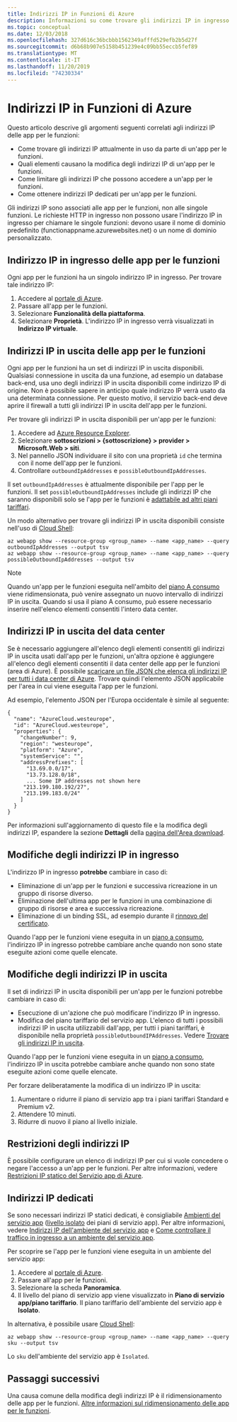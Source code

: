 ```yaml
---
title: Indirizzi IP in Funzioni di Azure
description: Informazioni su come trovare gli indirizzi IP in ingresso e in uscita per le app per le funzioni e sugli elementi che ne causano la modifica.
ms.topic: conceptual
ms.date: 12/03/2018
ms.openlocfilehash: 327d616c36bcbbb1562349afffd529efb2b5d27f
ms.sourcegitcommit: d6b68b907e5158b451239e4c09bb55eccb5fef89
ms.translationtype: MT
ms.contentlocale: it-IT
ms.lasthandoff: 11/20/2019
ms.locfileid: "74230334"
---
```

# <a name="ip-addresses-in-azure-functions"></a>Indirizzi IP in Funzioni di Azure

Questo articolo descrive gli argomenti seguenti correlati agli indirizzi IP delle app per le funzioni:

* Come trovare gli indirizzi IP attualmente in uso da parte di un'app per le funzioni.
* Quali elementi causano la modifica degli indirizzi IP di un'app per le funzioni.
* Come limitare gli indirizzi IP che possono accedere a un'app per le funzioni.
* Come ottenere indirizzi IP dedicati per un'app per le funzioni.

Gli indirizzi IP sono associati alle app per le funzioni, non alle singole funzioni. Le richieste HTTP in ingresso non possono usare l'indirizzo IP in ingresso per chiamare le singole funzioni: devono usare il nome di dominio predefinito (functionappname.azurewebsites.net) o un nome di dominio personalizzato.

## <a name="function-app-inbound-ip-address"></a>Indirizzo IP in ingresso delle app per le funzioni

Ogni app per le funzioni ha un singolo indirizzo IP in ingresso. Per trovare tale indirizzo IP:

1. Accedere al [portale di Azure](https://portal.azure.com).
2. Passare all'app per le funzioni.
3. Selezionare **Funzionalità della piattaforma**.
4. Selezionare **Proprietà**. L'indirizzo IP in ingresso verrà visualizzati in **Indirizzo IP virtuale**.

## <a name="find-outbound-ip-addresses"></a>Indirizzi IP in uscita delle app per le funzioni

Ogni app per le funzioni ha un set di indirizzi IP in uscita disponibili. Qualsiasi connessione in uscita da una funzione, ad esempio un database back-end, usa uno degli indirizzi IP in uscita disponibili come indirizzo IP di origine. Non è possibile sapere in anticipo quale indirizzo IP verrà usato da una determinata connessione. Per questo motivo, il servizio back-end deve aprire il firewall a tutti gli indirizzi IP in uscita dell'app per le funzioni.

Per trovare gli indirizzi IP in uscita disponibili per un'app per le funzioni:

1. Accedere ad [Azure Resource Explorer](https://resources.azure.com).
2. Selezionare **sottoscrizioni > {sottoscrizione} > provider > Microsoft.Web > siti**.
3. Nel pannello JSON individuare il sito con una proprietà `id` che termina con il nome dell'app per le funzioni.
4. Controllare `outboundIpAddresses` e `possibleOutboundIpAddresses`. 

Il set `outboundIpAddresses` è attualmente disponibile per l'app per le funzioni. Il set `possibleOutboundIpAddresses` include gli indirizzi IP che saranno disponibili solo se l'app per le funzioni è [adattabile ad altri piani tariffari](#outbound-ip-address-changes).

Un modo alternativo per trovare gli indirizzi IP in uscita disponibili consiste nell'uso di [Cloud Shell](../cloud-shell/quickstart.md):

```azurecli-interactive
az webapp show --resource-group <group_name> --name <app_name> --query outboundIpAddresses --output tsv
az webapp show --resource-group <group_name> --name <app_name> --query possibleOutboundIpAddresses --output tsv
```
> [!NOTE]
> Quando un'app per le funzioni eseguita nell'ambito del [piano A consumo](functions-scale.md#consumption-plan) viene ridimensionata, può venire assegnato un nuovo intervallo di indirizzi IP in uscita. Quando si usa il piano A consumo, può essere necessario inserire nell'elenco elementi consentiti l'intero data center.

## <a name="data-center-outbound-ip-addresses"></a>Indirizzi IP in uscita del data center

Se è necessario aggiungere all'elenco degli elementi consentiti gli indirizzi IP in uscita usati dall'app per le funzioni, un'altra opzione è aggiungere all'elenco degli elementi consentiti il data center delle app per le funzioni (area di Azure). È possibile [scaricare un file JSON che elenca gli indirizzi IP per tutti i data center di Azure](https://www.microsoft.com/en-us/download/details.aspx?id=56519). Trovare quindi l'elemento JSON applicabile per l'area in cui viene eseguita l'app per le funzioni.

Ad esempio, l'elemento JSON per l'Europa occidentale è simile al seguente:

```
{
  "name": "AzureCloud.westeurope",
  "id": "AzureCloud.westeurope",
  "properties": {
    "changeNumber": 9,
    "region": "westeurope",
    "platform": "Azure",
    "systemService": "",
    "addressPrefixes": [
      "13.69.0.0/17",
      "13.73.128.0/18",
      ... Some IP addresses not shown here
     "213.199.180.192/27",
     "213.199.183.0/24"
    ]
  }
}
```

 Per informazioni sull'aggiornamento di questo file e la modifica degli indirizzi IP, espandere la sezione **Dettagli** della [pagina dell'Area download](https://www.microsoft.com/en-us/download/details.aspx?id=56519).

## <a name="inbound-ip-address-changes"></a>Modifiche degli indirizzi IP in ingresso

L'indirizzo IP in ingresso **potrebbe** cambiare in caso di:

- Eliminazione di un'app per le funzioni e successiva ricreazione in un gruppo di risorse diverso.
- Eliminazione dell'ultima app per le funzioni in una combinazione di gruppo di risorse e area e successiva ricreazione.
- Eliminazione di un binding SSL, ad esempio durante il [rinnovo del certificato](../app-service/configure-ssl-certificate.md#renew-certificate).

Quando l'app per le funzioni viene eseguita in un [piano a consumo](functions-scale.md#consumption-plan), l'indirizzo IP in ingresso potrebbe cambiare anche quando non sono state eseguite azioni come quelle elencate.

## <a name="outbound-ip-address-changes"></a>Modifiche degli indirizzi IP in uscita

Il set di indirizzi IP in uscita disponibili per un'app per le funzioni potrebbe cambiare in caso di:

* Esecuzione di un'azione che può modificare l'indirizzo IP in ingresso.
* Modifica del piano tariffario del servizio app. L'elenco di tutti i possibili indirizzi IP in uscita utilizzabili dall'app, per tutti i piani tariffari, è disponibile nella proprietà `possibleOutboundIPAddresses`. Vedere [Trovare gli indirizzi IP in uscita](#find-outbound-ip-addresses).

Quando l'app per le funzioni viene eseguita in un [piano a consumo](functions-scale.md#consumption-plan), l'indirizzo IP in uscita potrebbe cambiare anche quando non sono state eseguite azioni come quelle elencate.

Per forzare deliberatamente la modifica di un indirizzo IP in uscita:

1. Aumentare o ridurre il piano di servizio app tra i piani tariffari Standard e Premium v2.
2. Attendere 10 minuti.
3. Ridurre di nuovo il piano al livello iniziale.

## <a name="ip-address-restrictions"></a>Restrizioni degli indirizzi IP

È possibile configurare un elenco di indirizzi IP per cui si vuole concedere o negare l'accesso a un'app per le funzioni. Per altre informazioni, vedere [Restrizioni IP statico del Servizio app di Azure](../app-service/app-service-ip-restrictions.md).

## <a name="dedicated-ip-addresses"></a>Indirizzi IP dedicati

Se sono necessari indirizzi IP statici dedicati, è consigliabile [Ambienti del servizio app](../app-service/environment/intro.md) ([livello isolato](https://azure.microsoft.com/pricing/details/app-service/) dei piani di servizio app). Per altre informazioni, vedere [Indirizzi IP dell'ambiente del servizio app](../app-service/environment/network-info.md#ase-ip-addresses) e [Come controllare il traffico in ingresso a un ambiente del servizio app](../app-service/environment/app-service-app-service-environment-control-inbound-traffic.md).

Per scoprire se l'app per le funzioni viene eseguita in un ambiente del servizio app:

1. Accedere al [portale di Azure](https://portal.azure.com).
2. Passare all'app per le funzioni.
3. Selezionare la scheda **Panoramica**.
4. Il livello del piano di servizio app viene visualizzato in **Piano di servizio app/piano tariffario**. Il piano tariffario dell'ambiente del servizio app è **Isolato**.
 
In alternativa, è possibile usare [Cloud Shell](../cloud-shell/quickstart.md):

```azurecli-interactive
az webapp show --resource-group <group_name> --name <app_name> --query sku --output tsv
```

Lo `sku` dell'ambiente del servizio app è `Isolated`.

## <a name="next-steps"></a>Passaggi successivi

Una causa comune della modifica degli indirizzi IP è il ridimensionamento delle app per le funzioni. [Altre informazioni sul ridimensionamento delle app per le funzioni](functions-scale.md).
